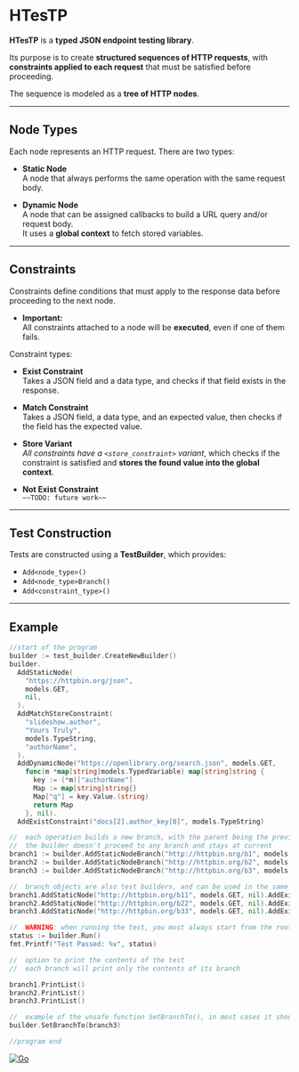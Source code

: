# HTesTP

**HTesTP** is a **typed JSON endpoint testing library**.

Its purpose is to create **structured sequences of HTTP requests**, with **constraints applied to each request** that must be satisfied before proceeding.

The sequence is modeled as a **tree of HTTP nodes**.

---

## Node Types

Each node represents an HTTP request. There are two types:

- **Static Node**  
  A node that always performs the same operation with the same request body.

- **Dynamic Node**  
  A node that can be assigned callbacks to build a URL query and/or request body.  
  It uses a **global context** to fetch stored variables.

---

## Constraints

Constraints define conditions that must apply to the response data before proceeding to the next node.

- **Important:**  
  All constraints attached to a node will be **executed**, even if one of them fails.

Constraint types:

- **Exist Constraint**  
  Takes a JSON field and a data type, and checks if that field exists in the response.

- **Match Constraint**  
  Takes a JSON field, a data type, and an expected value, then checks if the field has the expected value.

- **Store Variant**  
  *All constraints have a `<store_constraint>` variant*, which checks if the constraint is satisfied and **stores the found value into the global context**.

- **Not Exist Constraint**  
  `~~TODO: future work~~`

---

## Test Construction

Tests are constructed using a **TestBuilder**, which provides:

- `Add<node_type>()`
- `Add<node_type>Branch()`
- `Add<constraint_type>()`

---

##  Example

```go
//start of the program
builder := test_builder.CreateNewBuilder()
builder.
  AddStaticNode(
    "https://httpbin.org/json",
    models.GET,
    nil,
  ).
  AddMatchStoreConstraint(
    "slideshow.author",
    "Yours Truly",
    models.TypeString,
    "authorName",
  ).
  AddDynamicNode("https://openlibrary.org/search.json", models.GET,
    func(m *map[string]models.TypedVariable) map[string]string {
      key := (*m)["authorName"]
      Map := map[string]string{}
      Map["q"] = key.Value.(string)
      return Map
    }, nil).
  AddExistConstraint("docs[2].author_key[0]", models.TypeString)

//	each operation builds a new branch, with the parent being the previous builder's current branch
//	the builder doesn't proceed to any branch and stays at current
branch1 := builder.AddStaticNodeBranch("http://httpbin.org/b1", models.GET, nil)
branch2 := builder.AddStaticNodeBranch("http://httpbin.org/b2", models.GET, nil)
branch3 := builder.AddStaticNodeBranch("http://httpbin.org/b3", models.GET, nil)

//	branch objects are also test builders, and can be used in the same manner
branch1.AddStaticNode("http://httpbin.org/b11", models.GET, nil).AddExistConstraint("num[12]", models.TypeFloat)
branch2.AddStaticNode("http://httpbin.org/b22", models.GET, nil).AddExistConstraint("num[12]", models.TypeFloat)
branch3.AddStaticNode("http://httpbin.org/b33", models.GET, nil).AddExistConstraint("num[12]", models.TypeFloat)

//	WARNING: when running the test, you must always start from the root builder
status := builder.Run()
fmt.Printf("Test Passed: %v", status)

//	option to print the contents of the test
//	each branch will print only the contents of its branch

branch1.PrintList()
branch2.PrintList()
branch3.PrintList()

//	example of the unsafe function SetBranchTo(), in most cases it shouldn't be used, as it can lead to unintentional unallocation of nodes
builder.SetBranchTo(branch3)

//program end
```

[![Go](https://github.com/ZiyadHQ/H_TesT_P/actions/workflows/go.yml/badge.svg?branch=main&event=check_suite)](https://github.com/ZiyadHQ/H_TesT_P/actions/workflows/go.yml)
